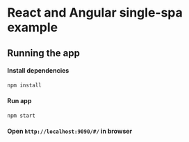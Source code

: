 # React and Angular single-spa example

## Running the app

#### Install dependencies
```bash
npm install
```

#### Run app
```bash
npm start
```

#### Open `http://localhost:9090/#/` in browser

